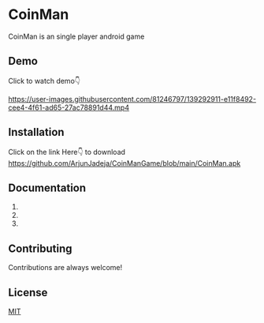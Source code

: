 
# CoinMan

CoinMan is an single player android game 


## Demo

Click to watch demo👇

https://user-images.githubusercontent.com/81246797/139292911-e11f8492-cee4-4f61-ad65-27ac78891d44.mp4


## Installation

Click on the link Here👇 to download
https://github.com/ArjunJadeja/CoinManGame/blob/main/CoinMan.apk
    
## Documentation
1.
2.
3.


## Contributing

Contributions are always welcome!


## License

[MIT](https://choosealicense.com/licenses/mit/)


